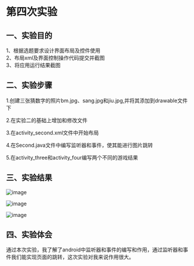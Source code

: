 # 第四次实验

## 一、实验目的
1、根据选题要求设计界面布局及控件使用  
2、布局xml及界面控制操作代码提交并截图  
3、将应用运行结果截图    

## 二、实验步骤
1.创建三张猜数字的照片bm.jpg、sang.jpg和jiu.jpg,并将其添加到drawable文件下

2.在实验二的基础上增加和修改文件

3.在activity_second.xml文件中开始布局

4.在Second.java文件中编写监听器和事件，使其能进行图片跳转

5.在activity_three和activity_four编写两个不同的游戏结果
## 三、实验结果

![image](https://github.com/GaWa-Huang/android-labs-2018/blob/master/Com1614080901241/csz.png)

![image](https://github.com/GaWa-Huang/android-labs-2018/blob/master/Com1614080901241/db.png)

![image](https://github.com/GaWa-Huang/android-labs-2018/blob/master/Com1614080901241/dc.png)
## 四、实验体会
通过本次实验，我了解了android中监听器和事件的编写和作用，通过监听器和事件我们能实现页面的跳转，这次实验对我来说作用很大。
